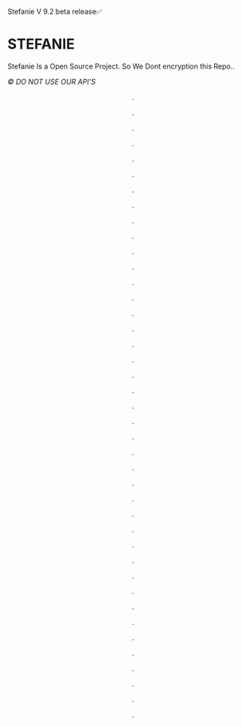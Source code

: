 Stefanie V 9.2 beta release✅

# STEFANIE
Stefanie Is a Open Source Project.
So We Dont encryption this Repo..

*©️ DO NOT USE OUR API'S*
<div align="center">








.





.





.





.





.





.





.





.





.





.





.





.





.





.





.





.





.





.





.





.





.





.





.





.





.





.





.





.





.





.





.





.





.





.





.





.





.





.





.





.





. 
